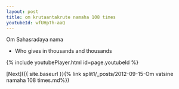 ```yaml
---
layout: post
title: om krutaantakrute namaha 108 times
youtubeId: wfUHpTh-aaQ
---
```

 
 
Om Sahasradaya nama 
 
 -  Who gives in thousands and thousands 
 
  
 
  
 
 
 
 
 
 


{% include youtubePlayer.html id=page.youtubeId %}
 
[Next]({{ site.baseurl }}{% link  split1/_posts/2012-09-15-Om vatsine namaha 108 times.md%})
 
